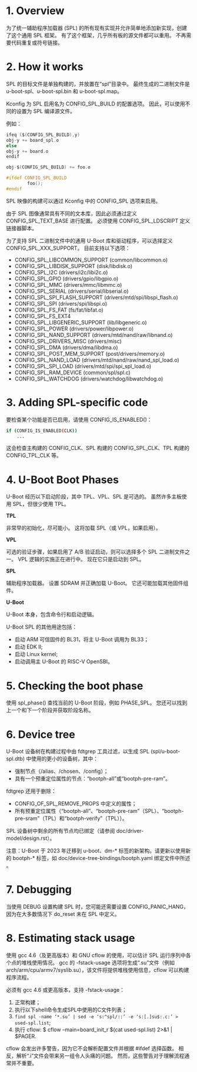 
# 1. Overview

为了统一辅助程序加载器 (SPL) 的所有现有实现并允许简单地添加新实现，创建了这个通用 SPL 框架。 有了这个框架，几乎所有板的源文件都可以重用。 不再需要代码重复或符号链接。


# 2. How it works

SPL 的目标文件是单独构建的，并放置在“spl”目录中。 最终生成的二进制文件是 u-boot-spl、u-boot-spl.bin 和 u-boot-spl.map。

Kconfig 为 SPL 启用名为 CONFIG_SPL_BUILD 的配置选项。 因此，可以使用不同的设置为 SPL 编译源文件。

例如：

```c
ifeq ($(CONFIG_SPL_BUILD),y)
obj-y += board_spl.o
else
obj-y += board.o
endif

obj-$(CONFIG_SPL_BUILD) += foo.o

#ifdef CONFIG_SPL_BUILD
        foo();
#endif
```

SPL 映像的构建可以通过 Kconfig 中的 CONFIG_SPL 选项来启用。

由于 SPL 图像通常具有不同的文本库，因此必须通过定义 CONFIG_SPL_TEXT_BASE 进行配置。 必须使用 CONFIG_SPL_LDSCRIPT 定义链接器脚本。

为了支持 SPL 二进制文件中的通用 U-Boot 库和驱动程序，可以选择定义 CONFIG_SPL_XXX_SUPPORT。 目前支持以下选项：

- CONFIG_SPL_LIBCOMMON_SUPPORT (common/libcommon.o)
- CONFIG_SPL_LIBDISK_SUPPORT (disk/libdisk.o)
- CONFIG_SPL_I2C (drivers/i2c/libi2c.o)
- CONFIG_SPL_GPIO (drivers/gpio/libgpio.o)
- CONFIG_SPL_MMC (drivers/mmc/libmmc.o)
- CONFIG_SPL_SERIAL (drivers/serial/libserial.o)
- CONFIG_SPL_SPI_FLASH_SUPPORT (drivers/mtd/spi/libspi_flash.o)
- CONFIG_SPL_SPI (drivers/spi/libspi.o)
- CONFIG_SPL_FS_FAT (fs/fat/libfat.o)
- CONFIG_SPL_FS_EXT4
- CONFIG_SPL_LIBGENERIC_SUPPORT (lib/libgeneric.o)
- CONFIG_SPL_POWER (drivers/power/libpower.o)
- CONFIG_SPL_NAND_SUPPORT (drivers/mtd/nand/raw/libnand.o)
- CONFIG_SPL_DRIVERS_MISC (drivers/misc)
- CONFIG_SPL_DMA (drivers/dma/libdma.o)
- CONFIG_SPL_POST_MEM_SUPPORT (post/drivers/memory.o)
- CONFIG_SPL_NAND_LOAD (drivers/mtd/nand/raw/nand_spl_load.o)
- CONFIG_SPL_SPI_LOAD (drivers/mtd/spi/spi_spl_load.o)
- CONFIG_SPL_RAM_DEVICE (common/spl/spl.c)
- CONFIG_SPL_WATCHDOG (drivers/watchdog/libwatchdog.o)


# 3. Adding SPL-specific code

要检查某个功能是否已启用，请使用 CONFIG_IS_ENABLED()：

```bash
if (CONFIG_IS_ENABLED(CLK))
    ...
```

这会检查主构建的 CONFIG_CLK、SPL 构建的 CONFIG_SPL_CLK、TPL 构建的 CONFIG_TPL_CLK 等。


# 4. U-Boot Boot Phases

U-Boot 经历以下启动阶段，其中 TPL、VPL、SPL 是可选的。 虽然许多主板使用 SPL，但很少使用 TPL。

**TPL**

非常早的初始化，尽可能小。 这将加载 SPL（或 VPL，如果启用）。

**VPL**

可选的验证步骤，如果启用了 A/B 验证启动，则可以选择多个 SPL 二进制文件之一。 VPL 逻辑的实施正在进行中。 现在它只是启动到 SPL。

**SPL**

辅助程序加载器。 设置 SDRAM 并正确加载 U-Boot。 它还可能加载其他固件组件。

**U-Boot**

U-Boot 本身，包含命令行和启动逻辑。

U-Boot SPL 的其他用途包括：

- 启动 ARM 可信固件的 BL31，将主 U-Boot 调用为 BL33；
- 启动 EDK II;
- 启动 Linux kernel;
- 启动调用主 U-Boot 的 RISC-V OpenSBI。


# 5. Checking the boot phase

使用 spl_phase() 查找当前的 U-Boot 阶段，例如 PHASE_SPL。 您还可以找到上一个和下一个阶段并获取阶段名称。


# 6. Device tree

U-Boot 设备树在构建过程中由 fdtgrep 工具过滤，以生成 SPL (spl/u-boot-spl.dtb) 中使用的更小的设备树，其中：

- 强制节点（/alias、/chosen、/config）；
- 具有一个预重定位属性的节点：“bootph-all”或“bootph-pre-ram”。

fdtgrep 还用于删除：

- CONFIG_OF_SPL_REMOVE_PROPS 中定义的属性；
- 所有预重定位属性（“bootph-all”、“bootph-pre-ram”（SPL）、“bootph-pre-sram”（TPL）和“bootph-verify”（TPL））。

SPL 设备树中剩余的所有节点均已绑定（请参阅 doc/driver-model/design.rst）。

注意：U-Boot 于 2023 年迁移到 u-boot、dm-* 标签的新架构。请更新以使用新的 bootph-* 标签，如 doc/device-tree-bindings/bootph.yaml 绑定文件中所述 。


# 7. Debugging

当使用 DEBUG 设置构建 SPL 时，您可能还需要设置 CONFIG_PANIC_HANG，因为在大多数情况下 do_reset 未在 SPL 中定义。


# 8. Estimating stack usage

使用 gcc 4.6（及更高版本）和 GNU cflow 的使用，可以估计 SPL 运行序列中各个点的堆栈使用情况。 gcc 的 -fstack-usage 选项将生成“.su”文件（例如 arch/arm/cpu/armv7/syslib.su），该文件将提供堆栈使用信息，cflow 可以构建程序流程。

必须有 gcc 4.6 或更高版本，支持 -fstack-usage：

1. 正常构建；
2. 执行以下shell命令生成SPL中使用的C文件列表；
3. `find spl -name ‘*.su’ | sed -e ‘s:^spl/::’ -e ‘s:[.]su$:.c:’ > used-spl.list`;
4. 执行 cflow: $ cflow –main=board_init_r $(cat used-spl.list) 2>&1 | $PAGER.

cflow 会发出许多警告，因为它不会解析配置文件并根据 #ifdef 选择函数。 相反，解析“.i”文件会带来另一组令人头痛的问题。 然而，这些警告对于理解流程通常并不重要。
